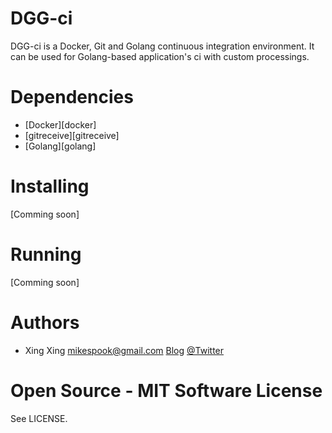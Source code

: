 DGG-ci
======

DGG-ci is a Docker, Git and Golang continuous integration environment.
It can be used for Golang-based application's ci with custom processings.

Dependencies
======

- [Docker][docker]
- [gitreceive][gitreceive]
- [Golang][golang]

Installing
======

[Comming soon]

Running
=====

[Comming soon]

Authors
=====

* Xing Xing <mikespook@gmail.com> [Blog](http://mikespook.com) [@Twitter](http://twitter.com/mikespook)

Open Source - MIT Software License
=====

See LICENSE.
